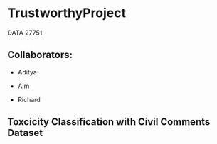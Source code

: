 # TrustworthyProject

DATA 27751

## Collaborators:

- Aditya

- Aim

- Richard


## Toxcicity Classification with Civil Comments Dataset
